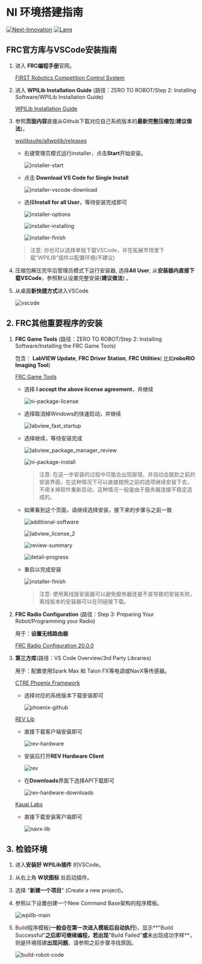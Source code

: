 # NI 环境搭建指南

[![Next-Innovation](https://img.shields.io/badge/Next-Innovation-blueviolet?style=flat)](https://github.com/FRCNextInnovation) [![Lang](https://img.shields.io/badge/Lang-zh--CN-Green?style=flat)]()

## FRC官方库与VSCode安装指南

1. 进入 **FRC编程手册**官网。

    [FIRST Robotics Competition Control System](https://docs.wpilib.org/en/stable/index.html)

2. 进入 **WPILib Installation Guide** (路径：ZERO TO ROBOT/Step 2: Installing Software/WPILib Installation Guide)

    [WPILib Installation Guide](https://docs.wpilib.org/en/stable/docs/zero-to-robot/step-2/wpilib-setup.html)

3. 参照**页面内容**直接从Github下载对应自己系统版本的**最新完整压缩包**(**建议做法**)。

    [wpilibsuite/allwpilib/releases](https://github.com/wpilibsuite/allwpilib/releases)

    - 右键管理员模式运行installer，点击**Start**开始安装。

      ![installer-start](https://github.com/FRCNextInnovation/NI-Programming-Guide/blob/main/assets/installer-start.png)

    - 点击 **Download VS Code for Single Install**

      ![installer-vscode-download](https://github.com/FRCNextInnovation/NI-Programming-Guide/blob/main/assets/installer-vscode-download.png)

    - 选择**Install for all User**，等待安装完成即可

      ![installer-options](https://github.com/FRCNextInnovation/NI-Programming-Guide/blob/main/assets/installer-options.png)

      ![installer-installing](https://github.com/FRCNextInnovation/NI-Programming-Guide/blob/main/assets/installer-installing.png)

      ![installer-finish](https://github.com/FRCNextInnovation/NI-Programming-Guide/blob/main/assets/installer-finish.png)

    > 注意: 你也可以选择单独下载VSCode，并在拓展市场里下载"WPILIB"插件以配置环境(不建议)

4. 压缩包解压完毕后管理员模式下运行安装器, 选择**All User**, 从**安装器内直接下载VSCode**，参照默认设置完整安装(**建议做法**) 。

5. 从桌面**新快捷方式**进入VSCode

    ![vscode](https://github.com/FRCNextInnovation/NI-Programming-Guide/blob/main/assets/vscode.png)

## 2. FRC其他重要程序的安装

1. **FRC Game Tools** (路径：ZERO TO ROBOT/Step 2: Installing Software/Installing the FRC Game Tools)

    包含： **LabVIEW Update**, **FRC Driver Station**, **FRC Utilities**( 比如**roboRIO Imaging Tool**)

    [FRC Game Tools](https://www.ni.com/en-us/support/downloads/drivers/download.frc-game-tools.html#369633)

    - 选择 **I accept the above license agreement**，并继续

      ![ni-package-license](https://github.com/FRCNextInnovation/NI-Programming-Guide/blob/main/assets/ni-package-license.png)

    - 选择取消掉Windows的快速启动，并继续

      ![labview_fast_startup](https://github.com/FRCNextInnovation/NI-Programming-Guide/blob/main/assets/labview_fast_startup.png)

    - 选择继续，等待安装完成

      ![labview_package_manager_review](https://github.com/FRCNextInnovation/NI-Programming-Guide/blob/main/assets/labview_package_manager_review.png)

      ![ni-package-install](https://github.com/FRCNextInnovation/NI-Programming-Guide/blob/main/assets/ni-package-install.png)

      > 注意: 在这一步安装的过程中可能会出现报错，并自动会跳到之前的安装界面，在这种情况下可以直接按照之前的选项继续安装下去，不用关掉软件重新启动，这种情况一般是由于服务器连接不稳定造成的。

    - 如果看到这个页面，请继续选择安装，接下来的步骤与之前一致

      ![additional-software](https://github.com/FRCNextInnovation/NI-Programming-Guide/blob/main/assets/additional-software.png)

      ![labview_license_2](https://github.com/FRCNextInnovation/NI-Programming-Guide/blob/main/assets/labview_license_2.png)

      ![review-summary](https://github.com/FRCNextInnovation/NI-Programming-Guide/blob/main/assets/review-summary.png)

      ![detail-progress](https://github.com/FRCNextInnovation/NI-Programming-Guide/blob/main/assets/detail-progress.png)

    - 重启以完成安装

      ![installer-finish](https://github.com/FRCNextInnovation/NI-Programming-Guide/blob/main/assets/installer-finish.png)
      
      > 注意: 使用离线版安装器可以避免服务器连接不良导致的安装失败，离线版本的安装器可以在同链接下载。

2. **FRC Radio Configuration** (路径：Step 3: Preparing Your Robot/Programming your Radio)

    用于：**设置无线路由器**

    [FRC Radio Configuration 20.0.0](https://docs.wpilib.org/en/stable/docs/zero-to-robot/step-3/radio-programming.html)
    
3. **第三方库**(路径：VS Code Overview/3rd Party Libraries)

    用于：配置使用Spark Max 和 Talon FX等电调或NavX等传感器。

    [CTRE Phoenix Framework](https://github.com/CrossTheRoadElec/Phoenix-Releases/releases)

    - 选择对应的系统版本下载安装即可

      ![phoenix-github](https://github.com/FRCNextInnovation/NI-Programming-Guide/blob/main/assets/phoenix-github.png)

    [REV Lib](https://docs.revrobotics.com/sparkmax/rev-hardware-client/getting-started-with-the-rev-hardware-client)

    - 直接下载客户端安装即可

      ![rev-hardware](https://github.com/FRCNextInnovation/NI-Programming-Guide/blob/main/assets/rev-hardware.png)

    - 安装后打开**REV Hardware Client**

      ![rev](https://github.com/FRCNextInnovation/NI-Programming-Guide/blob/main/assets/rev.png)

    - 在**Downloads**界面下选择API下载即可

      ![rev-hardware-downloads](https://github.com/FRCNextInnovation/NI-Programming-Guide/blob/main/assets/rev-hardware-downloads.png)

    [Kauai Labs](https://pdocs.kauailabs.com/navx-mxp/software/roborio-libraries/)

    - 直接下载安装客户端即可

      ![navx-lib](https://github.com/FRCNextInnovation/NI-Programming-Guide/blob/main/assets/navx-lib.png)

## 3. 检验环境

1. 进入**安装好 WPILib插件** 的VSCode。

2. 从右上角 **W状图标** 处启动插件。
3. 选择 "**新建一个项目**" (Create a new project)。

4. 参照以下设置创建一个New Command Base架构的程序模板。

    ![wpilib-main](https://github.com/FRCNextInnovation/NI-Programming-Guide/blob/main/assets/wpilib-main.png)

5. Build程序模板(**一般会在第一次进入模板后自动执行**)，显示**"Build Successful"**之后即可继续编程，若出现**"Build Failed"**或**未出现成功字样**，则是环境搭建**出现问题**，请参照之前步骤寻找原因。

    ![build-robot-code](https://github.com/FRCNextInnovation/NI-Programming-Guide/blob/main/assets/build-robot-code.png)
